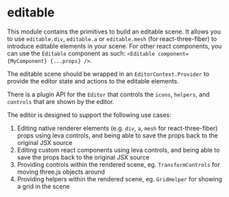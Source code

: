 # editable

This module contains the primitives to build an editable scene. It allows you to use `editable.div`, `editable.a` or `editable.mesh` (for react-three-fiber) to introduce editable elements in your scene. For other react components, you can use the `Editable` component as such: `<Editable component={MyComponent} {...props} />`.

The editable scene should be wrapped in an `EditorContext.Provider` to provide the editor state and actions to the editable elements.

There is a plugin API for the `Editor` that controls the `icons`, `helpers`, and `controls` that are shown by the editor.

The editor is designed to support the following use cases:

1. Editing native renderer elements (e.g. `div`, `a`, `mesh` for react-three-fiber) props using leva controls, and being able to save the props back to the original JSX source
2. Editing custom react components using leva controls, and being able to save the props back to the original JSX source
3. Providing controls within the rendered scene, eg. `TransformControls` for moving three.js objects around
4. Providing helpers within the rendered scene, eg. `GridHelper` for showing a grid in the scene